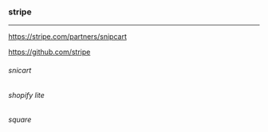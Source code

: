 ### stripe
---
https://stripe.com/partners/snipcart


https://github.com/stripe

###### snicart

###### shopify lite

###### square


```
```


```
```


```
```


```
```





